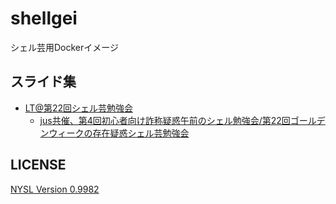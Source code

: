 # shellgei
シェル芸用Dockerイメージ

## スライド集

- [LT@第22回シェル芸勉強会](http://slideck.io/github.com/hisaharu/shellgei/slides/shellgei22LT.md)
  - [jus共催、第4回初心者向け詐称疑惑午前のシェル勉強会/第22回ゴールデンウィークの存在疑惑シェル芸勉強会](https://usptomo.doorkeeper.jp/events/41629)

## LICENSE

[NYSL Version 0.9982](http://www.kmonos.net/nysl/)

